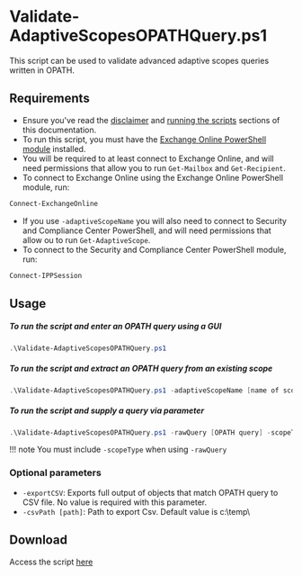 # Validate-AdaptiveScopesOPATHQuery.ps1

This script can be used to validate advanced adaptive scopes queries written in OPATH.

## Requirements

- Ensure you've read the [disclaimer](https://brenle.github.io/MIGScripts/#disclaimer) and [running the scripts](https://brenle.github.io/MIGScripts/#running-the-scripts) sections of this documentation.
- To run this script, you must have the [Exchange Online PowerShell module](https://docs.microsoft.com/en-us/powershell/exchange/exchange-online-powershell-v2?view=exchange-ps#install-and-maintain-the-exo-v2-module) installed.
- You will be required to at least connect to Exchange Online, and will need permissions that allow you to run ```Get-Mailbox``` and ```Get-Recipient```.
- To connect to Exchange Online using the Exchange Online PowerShell module, run:

``` powershell
Connect-ExchangeOnline
```

- If you use ```-adaptiveScopeName``` you will also need to connect to Security and Compliance Center PowerShell, and will need permissions that allow ou to run ```Get-AdaptiveScope```.
- To connect to the Security and Compliance Center PowerShell module, run:

``` powershell
Connect-IPPSession
```

## Usage

##### To run the script and enter an OPATH query using a GUI

``` powershell
.\Validate-AdaptiveScopesOPATHQuery.ps1
```

##### To run the script and extract an OPATH query from an existing scope

``` powershell
.\Validate-AdaptiveScopesOPATHQuery.ps1 -adaptiveScopeName [name of scope]
```

##### To run the script and supply a query via parameter

``` powershell
.\Validate-AdaptiveScopesOPATHQuery.ps1 -rawQuery [OPATH query] -scopeType [User | Group]
```
!!! note
    You must include ```-scopeType``` when using ```-rawQuery```

### Optional parameters

- ```-exportCSV```: Exports full output of objects that match OPATH query to CSV file. No value is required with this parameter.
- ```-csvPath [path]```: Path to export Csv.  Default value is c:\temp\

## Download

Access the script [here](https://github.com/brenle/MIGScripts/blob/6c5e7c01c9815d189eda8b81e3ee5a0933477c8d/Exchange/Validate-AdaptiveScopesOPATHQuery.ps1)